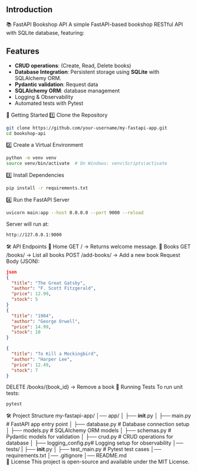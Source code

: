 ## Introduction
📚 FastAPI Bookshop API
A simple FastAPI-based bookshop RESTful API with SQLite database, featuring:

## Features
- **CRUD operations**: (Create, Read, Delete books)
- **Database Integration**: Persistent storage using **SQLite** with SQLAlchemy ORM.
- **Pydantic validation**: Request data
- **SQLAlchemy ORM**: database management
- Logging & Observability
- Automated tests with Pytest

🚀 Getting Started
1️⃣ Clone the Repository
 ```bash
git clone https://github.com/your-username/my-fastapi-app.git
cd bookshop-api
```
2️⃣ Create a Virtual Environment
```bash
python -m venv venv
source venv/bin/activate  # On Windows: venv\Scripts\activate
```
3️⃣ Install Dependencies
```bash
pip install -r requirements.txt
```
4️⃣ Run the FastAPI Server
```bash
uvicorn main:app --host 0.0.0.0 --port 9000 --reload
```
Server will run at:
```bash
http://127.0.0.1:9000
```

🛠 API Endpoints
📌 Home
GET / → Returns welcome message.
📌 Books
GET /books/ → List all books
POST /add-books/ → Add a new book
Request Body (JSON):
```json
json
{
  "title": "The Great Gatsby",
  "author": "F. Scott Fitzgerald",
  "price": 12.99,
  "stock": 5
}
{
  "title": "1984",
  "author": "George Orwell",
  "price": 14.99,
  "stock": 10
}

{
  "title": "To Kill a Mockingbird",
  "author": "Harper Lee",
  "price": 12.49,
  "stock": 7
}
```

DELETE /books/{book_id} → Remove a book
🧪 Running Tests
To run unit tests:
```bash
pytest
```

🛠 Project Structure
my-fastapi-app/
│── app/
│   ├── __init__.py
│   ├── main.py          # FastAPI app entry point
│   ├── database.py      # Database connection setup
│   ├── models.py        # SQLAlchemy ORM models
│   ├── schemas.py       # Pydantic models for validation
│   ├── crud.py          # CRUD operations for database
│   ├── logging_config.py# Logging setup for observability
│── tests/
|   ├── __init__.py
│   ├── test_main.py    # Pytest test cases
│── requirements.txt
│── .gitignore
│── README.md            
📜 License
This project is open-source and available under the MIT License.
